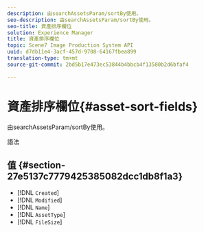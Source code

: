 ```yaml
---
description: 由searchAssetsParam/sortBy使用。
seo-description: 由searchAssetsParam/sortBy使用。
seo-title: 資產排序欄位
solution: Experience Manager
title: 資產排序欄位
topic: Scene7 Image Production System API
uuid: d7db11e4-3acf-457d-9708-64167fbea899
translation-type: tm+mt
source-git-commit: 2bd5b17e473ec53844b4bbcb4f13580b2d6bfaf4

---
```



# 資產排序欄位{#asset-sort-fields}

由searchAssetsParam/sortBy使用。

語法

## 值 {#section-27e5137c7779425385082dcc1db8f1a3}

* [!DNL `Created`]
* [!DNL `Modified`]
* [!DNL `Name`]
* [!DNL `AssetType`]
* [!DNL `FileSize`]

